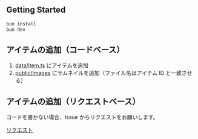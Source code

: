 ## Getting Started

```bash
bun install
bun dev
```

## アイテムの追加（コードベース）

1. [data/item.ts](./edit/main/data/item.ts) にアイテムを追加
2. [public/images](./tree/main/public/images) にサムネイルを追加（ファイル名はアイテム ID と一致させる）

## アイテムの追加（リクエストベース）

コードを書かない場合、Issue からリクエストをお願いします。

[リクエスト](https://github.com/dninomiya/tool-hub/issues/new?assignees=&labels=feature&projects=&template=new.yml&title=%5Bリクエスト%5D%3A+)

